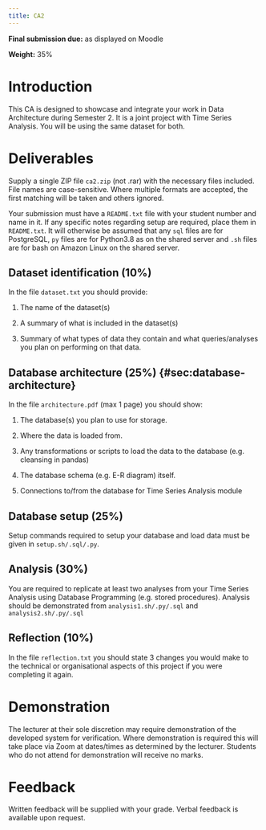 ```yaml
---
title: CA2
---
```


**Final submission due:** as displayed on Moodle

**Weight:** 35%

Introduction
============

This CA is designed to showcase and integrate your work in Data
Architecture during Semester 2. It is a joint project with Time Series
Analysis. You will be using the same dataset for both.

Deliverables
============

Supply a single ZIP file `ca2.zip` (not .rar) with the necessary files
included. File names are case-sensitive. Where multiple formats are
accepted, the first matching will be taken and others ignored.

Your submission must have a `README.txt` file with your student number
and name in it. If any specific notes regarding setup are required,
place them in `README.txt`. It will otherwise be assumed that any `sql`
files are for PostgreSQL, `py` files are for Python3.8 as on the shared
server and `.sh` files are for bash on Amazon Linux on the shared
server.

Dataset identification (10%)
----------------------------

In the file `dataset.txt` you should provide:

1.  The name of the dataset(s)

2.  A summary of what is included in the dataset(s)

3.  Summary of what types of data they contain and what queries/analyses
    you plan on performing on that data.

Database architecture (25%) {#sec:database-architecture}
---------------------------

In the file `architecture.pdf` (max 1 page) you should show:

1.  The database(s) you plan to use for storage.

2.  Where the data is loaded from.

3.  Any transformations or scripts to load the data to the
    database (e.g. cleansing in pandas)

4.  The database schema (e.g. E-R diagram) itself.

5.  Connections to/from the database for Time Series Analysis module

Database setup (25%)
--------------------

Setup commands required to setup your database and load data must be given in
`setup.sh/.sql/.py`. 

Analysis (30%)
--------------

You are required to replicate at least two analyses from your Time
Series Analysis using Database Programming (e.g. stored procedures).
Analysis should be demonstrated from `analysis1.sh/.py/.sql` and
`analysis2.sh/.py/.sql`

Reflection (10%)
----------------

In the file `reflection.txt` you should state 3 changes you would make to
the technical or organisational aspects of this project if you were
completing it again.

Demonstration
=============

The lecturer at their sole discretion may require demonstration of the
developed system for verification. Where demonstration is required this
will take place via Zoom at dates/times as determined by the lecturer.
Students who do not attend for demonstration will receive no marks.

Feedback
========

Written feedback will be supplied with your grade. Verbal feedback is
available upon request.

